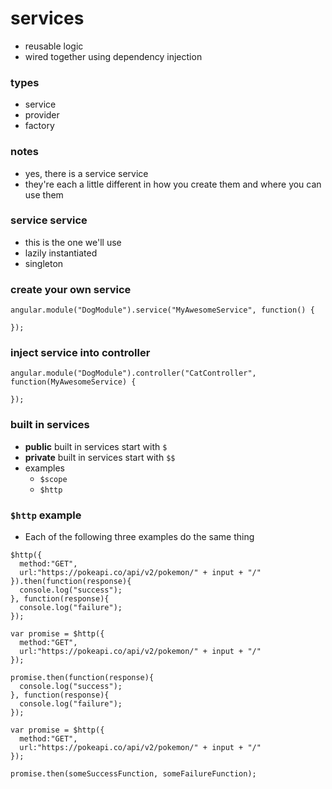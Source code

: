 # services
* reusable logic
* wired together using dependency injection

### types
* service
* provider
* factory

### notes
* yes, there is a service service
* they're each a little different in how you create them and where you can use them

### service service
* this is the one we'll use
* lazily instantiated
* singleton

### create your own service

```
angular.module("DogModule").service("MyAwesomeService", function() {

});

```

### inject service into controller

```
angular.module("DogModule").controller("CatController", function(MyAwesomeService) {

});
```

### built in services
* **public** built in services start with `$`
* **private** built in services start with `$$`
* examples
  * `$scope`
  * `$http`

### `$http` example
* Each of the following three examples do the same thing

```
$http({
  method:"GET",
  url:"https://pokeapi.co/api/v2/pokemon/" + input + "/"
}).then(function(response){
  console.log("success");
}, function(response){
  console.log("failure");
});
```

```
var promise = $http({
  method:"GET",
  url:"https://pokeapi.co/api/v2/pokemon/" + input + "/"
});

promise.then(function(response){
  console.log("success");
}, function(response){
  console.log("failure");
});
```

```
var promise = $http({
  method:"GET",
  url:"https://pokeapi.co/api/v2/pokemon/" + input + "/"
});

promise.then(someSuccessFunction, someFailureFunction);
```
